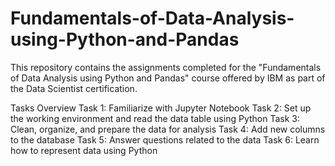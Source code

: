 # Fundamentals-of-Data-Analysis-using-Python-and-Pandas

This repository contains the assignments completed for the "Fundamentals of Data Analysis using Python and Pandas" course offered by IBM as part of the Data Scientist certification.

Tasks Overview
Task 1: Familiarize with Jupyter Notebook
Task 2: Set up the working environment and read the data table using Python
Task 3: Clean, organize, and prepare the data for analysis
Task 4: Add new columns to the database
Task 5: Answer questions related to the data
Task 6: Learn how to represent data using Python
